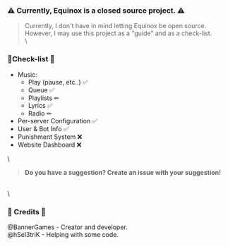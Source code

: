 ### ⚠ **Currently, Equinox is a closed source project.** ⚠ 
> Currently, I don't have in mind letting Equinox be open source. 
> However, I may use this project as a "guide" and as a check-list.
\
\
### 📃Check-list 📃 

- Music:
   * Play (pause, etc..) ✅ 
   * Queue ✅
   * Playlists ✏
   * Lyrics ✅
   * Radio ✏
- Per-server Configuration ✅ 
- User & Bot Info ✅
- Punishment System ❌
- Website Dashboard ❌

\
 > **Do you have a suggestion? Create an issue with your suggestion!**

\
\
### 🔰 Credits 🔰
@BannerGames - Creator and developer.  
@hSel3triK - Helping with some code.
